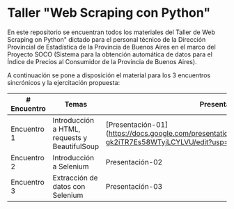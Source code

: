 # Taller "Web Scraping con Python"

En este repositorio se encuentran todos los materiales del Taller de Web Scraping on Python" dictado para el personal técnico de la Dirección Provincial de Estadística de la Provincia de Buenos Aires en el marco del Proyecto SOCO (Sistema para la obtención automática de datos para el Índice de Precios al Consumidor de la Provincia de Buenos Aires).

A continuación se pone a disposición el material para los 3 encuentros sincrónicos y la ejercitación propuesta:

| # Encuentro | Temas       | Presentación | Ejercitación |
|-------------|-------------|--------------|--------------|
| Encuentro 1 | Introducción a HTML, requests y BeautifulSoup | [Presentación-01](https://docs.google.com/presentation/d/141ejreneeXM3VynC9v2ha-gk2iTR7Es58WTyjLCYLVU/edit?usp=sharing target="_blank") | [Ejercitación-01](https://docs.google.com/document/d/14UBL2_nVPcEG-C2DHOWozuuXeJmK-VJkcWzj9NeB8qY/edit?usp=sharing target="_blank") |
| Encuentro 2 | Introducción a Selenium | Presentación-02 | Ejercitación-02 |
| Encuentro 3 | Extracción de datos con Selenium | Presentación-03 | Ejercitación-03 |

